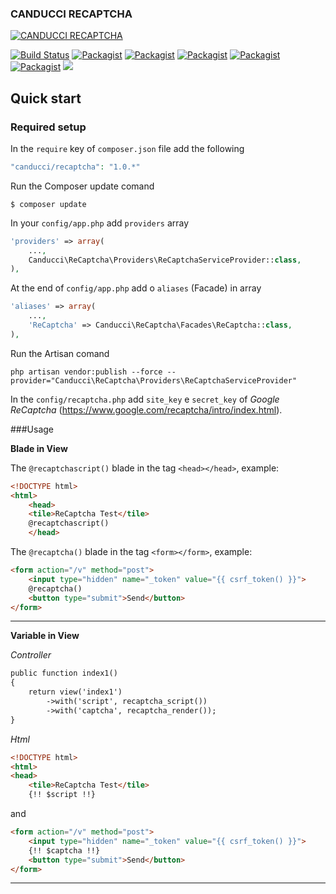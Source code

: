 ### CANDUCCI RECAPTCHA

[![CANDUCCI RECAPTCHA](http://i1194.photobucket.com/albums/aa377/netdragoon1/captcha_zpsxfi4kpgn.png)](https://packagist.org/packages/canducci/recaptcha)

[![Build Status](https://travis-ci.org/netdragoon/recaptchaphp.svg?branch=master)](https://travis-ci.org/netdragoon/recaptchaphp)
[![Packagist](https://img.shields.io/packagist/dt/canducci/recaptcha.svg?style=flat)](https://packagist.org/packages/canducci/recaptcha)
[![Packagist](https://img.shields.io/packagist/dd/canducci/recaptcha.svg?style=flat)](https://packagist.org/packages/canducci/recaptcha)
[![Packagist](https://img.shields.io/packagist/dm/canducci/recaptcha.svg?style=flat)](https://packagist.org/packages/canducci/recaptcha)
[![Packagist](https://img.shields.io/packagist/l/canducci/recaptcha.svg)](https://packagist.org/packages/canducci/recaptcha)
[![Packagist](https://img.shields.io/packagist/v/canducci/recaptcha.svg?label=version)](https://packagist.org/packages/canducci/recaptcha)
[![](https://img.shields.io/twitter/url/https/packagist.org/packages/canducci/recaptcha.svg?style=social)]()

## Quick start

### Required setup

In the `require` key of `composer.json` file add the following

```PHP
"canducci/recaptcha": "1.0.*" 

```

Run the Composer update comand

    $ composer update
    
In your `config/app.php` add `providers` array

```PHP
'providers' => array(
    ...,    
    Canducci\ReCaptcha\Providers\ReCaptchaServiceProvider::class,
),
```   
 

At the end of `config/app.php` add o `aliases` (Facade) in array

```PHP
'aliases' => array(
    ...,    
    'ReCaptcha' => Canducci\ReCaptcha\Facades\ReCaptcha::class,
),
``` 

Run the Artisan comand

    php artisan vendor:publish --force --provider="Canducci\ReCaptcha\Providers\ReCaptchaServiceProvider"


In the `config/recaptcha.php` add `site_key` e `secret_key` of _Google ReCaptcha_ (https://www.google.com/recaptcha/intro/index.html).

###Usage

__Blade in View__

The `@recaptchascript()` blade in the tag `<head></head>`, example:

```HTML
<!DOCTYPE html>
<html>
    <head>
    <tile>ReCaptcha Test</tile>
    @recaptchascript()
    </head>
```    

The `@recaptcha()` blade in the tag `<form></form>`, example:
```HTML
<form action="/v" method="post">
    <input type="hidden" name="_token" value="{{ csrf_token() }}">
    @recaptcha()
    <button type="submit">Send</button>
</form>
```
___

__Variable in View__

_Controller_
```HTML
public function index1()
{
    return view('index1')
        ->with('script', recaptcha_script())
        ->with('captcha', recaptcha_render());
}

```

_Html_
```HTML
<!DOCTYPE html>
<html>
<head>
    <tile>ReCaptcha Test</tile>
    {!! $script !!}
```
and
```HTML   
<form action="/v" method="post">
    <input type="hidden" name="_token" value="{{ csrf_token() }}">
    {!! $captcha !!}
    <button type="submit">Send</button>
</form>
```    

___

